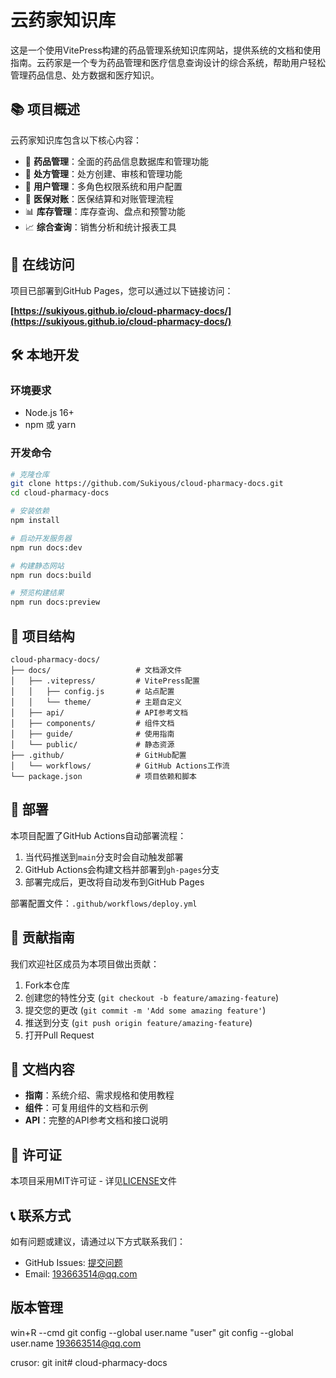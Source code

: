 # 云药家知识库

这是一个使用VitePress构建的药品管理系统知识库网站，提供系统的文档和使用指南。云药家是一个专为药品管理和医疗信息查询设计的综合系统，帮助用户轻松管理药品信息、处方数据和医疗知识。

## 📚 项目概述

云药家知识库包含以下核心内容：

- 💊 **药品管理**：全面的药品信息数据库和管理功能
- 📝 **处方管理**：处方创建、审核和管理功能
- 👥 **用户管理**：多角色权限系统和用户配置
- 🏥 **医保对账**：医保结算和对账管理流程
- 📊 **库存管理**：库存查询、盘点和预警功能
- 📈 **综合查询**：销售分析和统计报表工具

## 🔗 在线访问

项目已部署到GitHub Pages，您可以通过以下链接访问：

**[https://sukiyous.github.io/cloud-pharmacy-docs/](https://sukiyous.github.io/cloud-pharmacy-docs/)**

## 🛠️ 本地开发

### 环境要求

- Node.js 16+
- npm 或 yarn

### 开发命令

```bash
# 克隆仓库
git clone https://github.com/Sukiyous/cloud-pharmacy-docs.git
cd cloud-pharmacy-docs

# 安装依赖
npm install

# 启动开发服务器
npm run docs:dev

# 构建静态网站
npm run docs:build

# 预览构建结果
npm run docs:preview
```

## 📂 项目结构

```
cloud-pharmacy-docs/
├── docs/                   # 文档源文件
│   ├── .vitepress/         # VitePress配置
│   │   ├── config.js       # 站点配置
│   │   └── theme/          # 主题自定义
│   ├── api/                # API参考文档
│   ├── components/         # 组件文档
│   ├── guide/              # 使用指南
│   └── public/             # 静态资源
├── .github/                # GitHub配置
│   └── workflows/          # GitHub Actions工作流
└── package.json            # 项目依赖和脚本
```

## 🚀 部署

本项目配置了GitHub Actions自动部署流程：

1. 当代码推送到`main`分支时会自动触发部署
2. GitHub Actions会构建文档并部署到`gh-pages`分支
3. 部署完成后，更改将自动发布到GitHub Pages

部署配置文件：`.github/workflows/deploy.yml`

## 🤝 贡献指南

我们欢迎社区成员为本项目做出贡献：

1. Fork本仓库
2. 创建您的特性分支 (`git checkout -b feature/amazing-feature`)
3. 提交您的更改 (`git commit -m 'Add some amazing feature'`)
4. 推送到分支 (`git push origin feature/amazing-feature`)
5. 打开Pull Request

## 📖 文档内容

- **指南**：系统介绍、需求规格和使用教程
- **组件**：可复用组件的文档和示例
- **API**：完整的API参考文档和接口说明

## 📄 许可证

本项目采用MIT许可证 - 详见[LICENSE](LICENSE)文件

## 📞 联系方式

如有问题或建议，请通过以下方式联系我们：

- GitHub Issues: [提交问题](https://github.com/Sukiyous/cloud-pharmacy-docs/issues)
- Email: 193663514@qq.com

## 版本管理
win+R --cmd
git config --global user.name "user"
git config --global user.name 193663514@qq.com

crusor:
git init# cloud-pharmacy-docs
